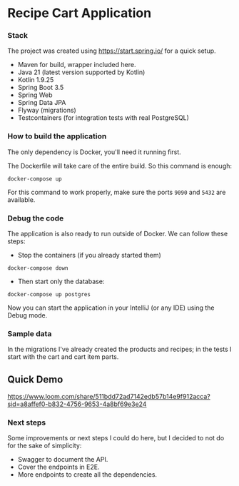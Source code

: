 # Recipe Cart Application

### Stack

The project was created using https://start.spring.io/ for a quick setup.

- Maven for build, wrapper included here.
- Java 21 (latest version supported by Kotlin)
- Kotlin 1.9.25
- Spring Boot 3.5
- Spring Web
- Spring Data JPA
- Flyway (migrations)
- Testcontainers (for integration tests with real PostgreSQL)

### How to build the application

The only dependency is Docker, you'll need it running first.

The Dockerfile will take care of the entire build.
So this command is enough:

```shell
docker-compose up
```

For this command to work properly, make sure the ports `9090` and `5432` are available.

### Debug the code

The application is also ready to run outside of Docker.
We can follow these steps:

* Stop the containers (if you already started them)
```shell
docker-compose down
```

* Then start only the database:

```shell
docker-compose up postgres
```

Now you can start the application in your IntelliJ (or any IDE) using the Debug mode.

### Sample data

In the migrations I've already created the products and recipes; in the tests I start with the cart and cart item parts.

## Quick Demo

https://www.loom.com/share/511bdd72ad7142edb57b14e9f912acca?sid=a8affef0-b832-4756-9653-4a8bf69e3e24


### Next steps

Some improvements or next steps I could do here, but I decided to not do for the sake of simplicity:

- Swagger to document the API.
- Cover the endpoints in E2E.
- More endpoints to create all the dependencies.